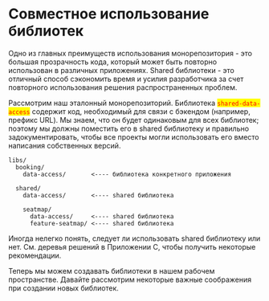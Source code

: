 # Совместное использование библиотек

Одно из главных преимуществ использования монорепозитория - это большая прозрачность кода, который может быть повторно использован в различных приложениях. Shared библиотеки - это отличный способ сэкономить время и усилия разработчика за счет повторного использования решения распространенных проблем.

Рассмотрим наш эталонный монорепозиторий. Библиотека <mark style="color:red;">`shared-data-access`</mark> содержит код, необходимый для связи с бэкендом (например, префикс URL). Мы знаем, что он будет одинаковым для всех библиотек; поэтому мы должны поместить его в shared библиотеку и правильно задокументировать, чтобы все проекты могли использовать его вместо написания собственных версий.

```
libs/
  booking/
    data-access/       <---- библиотека конкретного приложения
    
  shared/
    data-access/       <---- shared библиотека
    
    seatmap/
      data-access/     <---- shared библиотека
      feature-seatmap/ <---- shared библиотека 
```

Иногда нелегко понять, следует ли использовать shared библиотеку или нет. См. деревья решений в Приложении С, чтобы получить некоторые рекомендации.

Теперь мы можем создавать библиотеки в нашем рабочем пространстве. Давайте рассмотрим некоторые важные соображения при создании новых библиотек.
